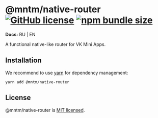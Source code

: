 # @mntm/native-router [![GitHub license](https://img.shields.io/badge/license-MIT-blue.svg)](https://github.com/maxi-team/native-router/blob/master/LICENSE) [![npm bundle size](https://img.shields.io/bundlephobia/min/@mntm/native-router)](https://bundlephobia.com/result?p=@mntm/native-router)

**Docs:** RU | EN

A functional native-like router for VK Mini Apps.

## Installation

We recommend to use [yarn](https://classic.yarnpkg.com/en/docs/install/) for dependency management:

```shell
yarn add @mntm/native-router
```

## License

@mntm/native-router is [MIT licensed](./LICENSE).
